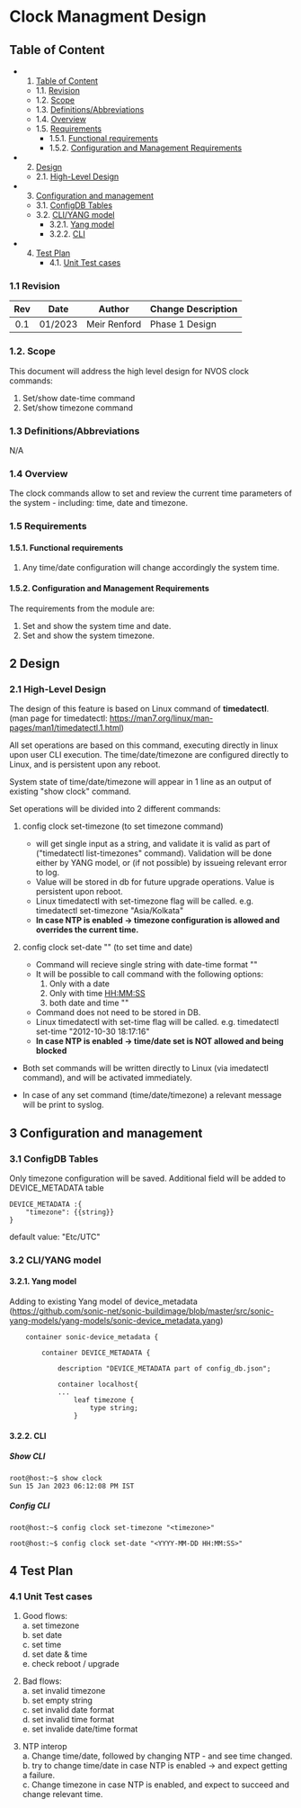# Clock Managment Design #

## Table of Content 


* 1. [Table of Content](#TableofContent)
	* 1.1. [Revision](#Revision)
	* 1.2. [Scope](#Scope)
	* 1.3. [Definitions/Abbreviations](#DefinitionsAbbreviations)
	* 1.4. [Overview](#Overview)
	* 1.5. [Requirements](#Requirements)
		* 1.5.1. [Functional requirements](#FunctionalRequirements)
		* 1.5.2. [Configuration and Management Requirements](#ConfigurationManagementRequirements) 
* 2. [Design](#Design)
	* 2.1. [High-Level Design](#High-LevelDesign)
* 3. [Configuration and management](#Configurationandmanagement)
	* 3.1. [ConfigDB Tables](#ConfigDBTables)
	* 3.2. [CLI/YANG model](#CLIYANGmodel)
		* 3.2.1. [Yang model](#Yangmodel)
		* 3.2.2. [CLI](#Climodel)
* 4. [Test Plan](#TestPlan)
		* 4.1. [Unit Test cases](#UnitTestcases)


### 1.1 <a name='Revision'></a>Revision

|  Rev  |  Date   |      Author      | Change Description |
| :---: | :-----: | :--------------: | ------------------ |
|  0.1  | 01/2023 | Meir Renford	 | Phase 1 Design     |

###  1.2. <a name='Scope'></a>Scope

This document will address the high level design for NVOS clock commands:
1.	Set/show date-time command
2.	Set/show timezone command


### 1.3 <a name='DefinitionsAbbreviations'></a>Definitions/Abbreviations 

N/A

### 1.4 Overview 

The clock commands allow to set and review the current time parameters of the system - including: time, date and timezone. 

### 1.5 Requirements
####  1.5.1. <a name='FunctionalRequirements'></a>Functional requirements

1. Any time/date configuration will change accordingly the system time. 

####  1.5.2. <a name='ConfigurationManagementRequirements'></a>Configuration and Management Requirements
The requirements from the module are: 
1.	Set and show the system time and date.
2.	Set and show the system timezone.


##  2 <a name='Design'></a>Design

###  2.1 <a name='High-LevelDesign'></a>High-Level Design

The design of this feature is based on Linux command of <b>timedatectl</b>.<BR>
(man page for timedatectl: https://man7.org/linux/man-pages/man1/timedatectl.1.html)

All set operations are based on this command, executing directly in linux upon user CLI execution.
The time/date/timezone are configured directly to Linux, and is persistent upon any reboot.

System state of time/date/timezone will appear in 1 line as an output of existing "show clock" command.

Set operations will be divided into 2 different commands:

1. config clock set-timezone <timezone> (to set timezone command)
	* will get single input as a string, and validate it is valid as part of ("timedatectl list-timezones" command).
	Validation will be done either by YANG model, or (if not possible) by issueing relevant error to log.
	* Value will be stored in db for future upgrade operations.
	  Value is persistent upon reboot.
	* Linux timedatectl with set-timezone flag will be called.
	  e.g. timedatectl set-timezone "Asia/Kolkata"
	* <b>In case NTP is enabled -> timezone configuration is allowed and overrides the current time.</b>


2. config clock set-date "<YYYY-MM-DD HH:MM:SS>" (to set time and date)
	* Command will recieve single string with date-time format "<YYYY-MM-DD HH:MM:SS>"
	* It will be possible to call command with the following options:
		1.	Only with a date <YYYY-MM-DD>
		2. 	Only with time <HH:MM:SS>
		3.  both date and time "<YYYY-MM-DD HH:MM:SS>"
	* Command does not need to be stored in DB.
	* Linux timedatectl with set-time flag will be called.
	  e.g. timedatectl set-time "2012-10-30 18:17:16"
	* <b>In case NTP is enabled -> time/date set is NOT allowed and being blocked</b>


* Both set commands will be written directly to Linux (via imedatectl command), and will be activated immediately.

* In case of any set command (time/date/timezone) a relevant message will be print to syslog.



##  3 <a name='Configurationandmanagement'></a>Configuration and management

###  3.1 <a name='ConfigDBTables'></a>ConfigDB Tables

Only timezone configuration will be saved.
Additional field will be added to DEVICE_METADATA table

```
DEVICE_METADATA :{
    "timezone": {{string}}
}
```

default value: "Etc/UTC"


###  3.2 <a name='CLIYANGmodel'></a>CLI/YANG model

####  3.2.1. <a name='Yangmodel'></a>Yang model


Adding to existing Yang model of device_metadata (https://github.com/sonic-net/sonic-buildimage/blob/master/src/sonic-yang-models/yang-models/sonic-device_metadata.yang)

```
    container sonic-device_metadata {

        container DEVICE_METADATA {

            description "DEVICE_METADATA part of config_db.json";

            container localhost{
			...
				leaf timezone {
					type string;
				}
```

####  3.2.2. <a name='Climodel'></a>CLI

##### Show CLI

```
root@host:~$ show clock 
Sun 15 Jan 2023 06:12:08 PM IST

```

##### Config CLI

```
root@host:~$ config clock set-timezone "<timezone>"

```

```
root@host:~$ config clock set-date "<YYYY-MM-DD HH:MM:SS>"

```


##  4 <a name='TestPlan'></a>Test Plan

###  4.1 <a name='UnitTestcases'></a>Unit Test cases

1. Good flows:<br>
	a. set timezone<br>
	b. set date<br>
	c. set time<br>
	d. set date & time<br>
	e. check reboot / upgrade<br>
	

2. Bad flows:<br>
	a. set invalid timezone<br>
	b. set empty string<br>
	c. set invalid date format<br>
	d. set invalid time format<br>
	e. set invalide date/time format<br>

3. NTP interop<br>
	a. Change time/date, followed by changing NTP - and see time changed.<br>
	b. try to change time/date in case NTP is enabled -> and expect getting a failure.<br>
	c. Change timezone in case NTP is enabled, and expect to succeed and change relevant time.<br>


